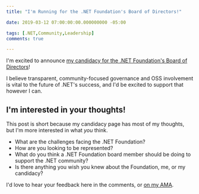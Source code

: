 ```yaml
---
title: "I'm Running for the .NET Foundation's Board of Directors!"

date: 2019-03-12 07:00:00:00.000000000 -05:00

tags: [.NET,Community,Leadership]
comments: true

---
```


I'm excited to announce [my candidacy for the .NET Foundation's Board of Directors](https://election.dotnetfoundation.org/campaign-2019/sean-killeen.html)!

I believe transparent, community-focused governance and OSS involvement is vital to the future of .NET's success, and I'd be excited to support that however I can.

## I'm interested in your thoughts!

This post is short because my candidacy page has most of my thoughts, but I'm more interested in what *you* think.

* What are the challenges facing the .NET Foundation? 
* How are you looking to be represented? 
* What do you think a .NET Foundation board member should be doing to support the .NET community?
* Is there anything you wish you knew about the Foundation, me, or my candidacy?

I'd love to hear your feedback here in the comments, or [on my AMA](https://github.com/SeanKilleen/ama).
